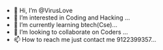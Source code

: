 - 👋 Hi, I’m @VirusLove
- 👀 I’m interested in Coding and Hacking ...
- 🌱 I’m currently learning btech(Cse)...
- 💞️ I’m looking to collaborate on Coders ...
- 📫 How to reach me just contact me 9122399357...

<!---
VirusLove/VirusLove is a ✨ special ✨ repository because its `README.md` (this file) appears on your GitHub profile.
You can click the Preview link to take a look at your changes.
--->
